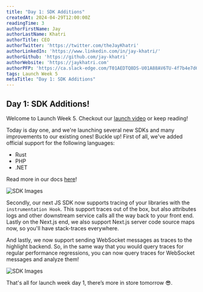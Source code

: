 ```yaml
---
title: "Day 1: SDK Additions"
createdAt: 2024-04-29T12:00:00Z
readingTime: 3
authorFirstName: Jay
authorLastName: Khatri
authorTitle: CEO
authorTwitter: 'https://twitter.com/theJayKhatri'
authorLinkedIn: 'https://www.linkedin.com/in/jay-khatri/'
authorGithub: 'https://github.com/jay-khatri'
authorWebsite: 'https://jaykhatri.com'
authorPFP: 'https://ca.slack-edge.com/T01AEDTQ8DS-U01A88AV6TU-4f7b4e7d637a-512'
tags: Launch Week 5
metaTitle: "Day 1: SDK Additions"
---
```


## Day 1: SDK Additions!

Welcome to Launch Week 5. Checkout our [launch video](https://youtu.be/HGo6wB_fL1w) or keep reading!

Today is day one, and we're launching several new SDKs and many improvements to our existing ones! Buckle up!
First of all, we've added official support for the following languages:
- Rust
- PHP
- .NET

Read more in our docs [here](https://www.highlight.io/docs/getting-started/overview)!

![SDK Images](/images/blog/launch-week/5/d1-sdks.png)


Secondly, our next JS SDK now supports tracing of your libraries with the `instrumentation Hook`. This support traces out of the box, but also attributes logs and other downstream service calls all the way back to your front end. Lastly on the Next.js end, we also support Next.js server code source maps now, so you'll have stack-traces everywhere.

And lastly, we now support sending WebSocket messages as traces to the highlight backend. So, in the same way that you would query traces for regular performance regressions, you can now query traces for WebSocket messages and analyze them!

![SDK Images](/images/blog/launch-week/5/d1-websockets.png)

That's all for launch week day 1, there’s more in store tomorrow 😎.

